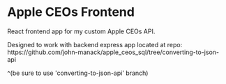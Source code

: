 # Apple CEOs Frontend

React frontend app for my custom Apple CEOs API.
<p>Designed to work with backend express app located at repo: https://github.com/john-manack/apple_ceos_sql/tree/converting-to-json-api</p>
<p>^(be sure to use 'converting-to-json-api' branch)</p>